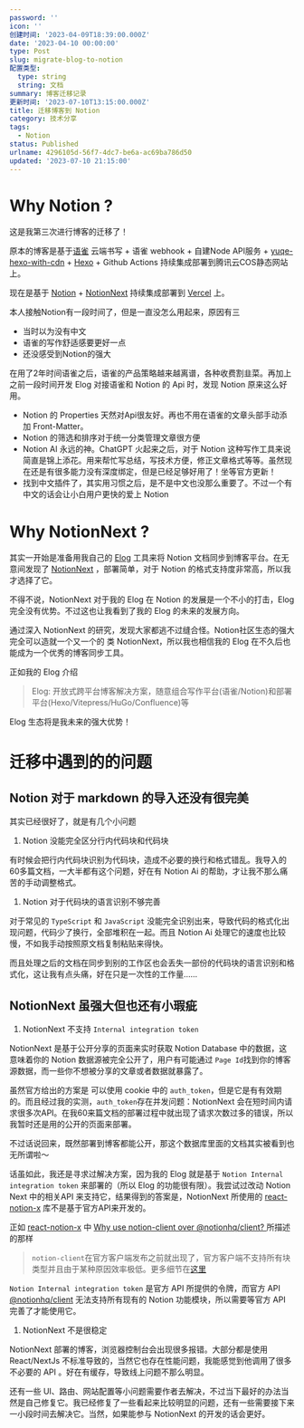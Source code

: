 ```yaml
---
password: ''
icon: ''
创建时间: '2023-04-09T18:39:00.000Z'
date: '2023-04-10 00:00:00'
type: Post
slug: migrate-blog-to-notion
配置类型:
  type: string
  string: 文档
summary: 博客迁移记录
更新时间: '2023-07-10T13:15:00.000Z'
title: 迁移博客到 Notion
category: 技术分享
tags:
  - Notion
status: Published
urlname: 4296105d-56f7-4dc7-be6a-ac69ba786d50
updated: '2023-07-10 21:15:00'
---
```


# Why Notion ?


这是我第三次进行博客的迁移了！


原本的博客是基于[语雀](https://www.yuque.com/) 云端书写 + 语雀 webhook + 自建Node API服务 + [yuqe-hexo-with-cdn](https://github.com/LetTTGACO/yuque-hexo-with-cdn) + [Hexo](https://hexo.io/) + Github Actions 持续集成部署到腾讯云COS静态网站上。


现在是基于 [Notion](https://www.notion.so/zh-cn) + [NotionNext](https://tangly1024.com/article/notion-next) 持续集成部署到 [Vercel](https://vercel.com/) 上。


本人接触Notion有一段时间了，但是一直没怎么用起来，原因有三

- 当时以为没有中文
- 语雀的写作舒适感要更好一点
- 还没感受到Notion的强大

在用了2年时间语雀之后，语雀的产品策略越来越离谱，各种收费割韭菜。再加上之前一段时间开发 Elog 对接语雀和 Notion 的 Api 时，发现 Notion 原来这么好用。

- Notion 的 Properties 天然对Api很友好。再也不用在语雀的文章头部手动添加 Front-Matter。
- Notion 的筛选和排序对于统一分类管理文章很方便
- Notion AI 永远的神。ChatGPT 火起来之后，对于 Notion 这种写作工具来说简直是锦上添花。用来帮忙写总结，写技术方便，修正文章格式等等。虽然现在还是有很多能力没有深度绑定，但是已经足够好用了！坐等官方更新！
- 找到中文插件了，其实用习惯之后，是不是中文也没那么重要了。不过一个有中文的话会让小白用户更快的爱上 Notion

# Why NotionNext ?


其实一开始是准备用我自己的 [Elog](https://elog.1874.cool/) 工具来将 Notion 文档同步到博客平台。在无意间发现了 [NotionNext](https://tangly1024.com/article/notion-next) ，部署简单，对于 Notion 的格式支持度非常高，所以我才选择了它。


不得不说，NotionNext 对于我的 Elog 在 Notion 的发展是一个不小的打击，Elog 完全没有优势。不过这也让我看到了我的 Elog 的未来的发展方向。


通过深入 NotionNext 的研究，发现大家都逃不过缝合怪。Notion社区生态的强大完全可以造就一个又一个的 类 NotionNext，所以我也相信我的 Elog 在不久后也能成为一个优秀的博客同步工具。


正如我的 Elog 介绍


> Elog: 开放式跨平台博客解决方案，随意组合写作平台(语雀/Notion)和部署平台(Hexo/Vitepress/HuGo/Confluence)等


Elog 生态将是我未来的强大优势！


# 迁移中遇到的的问题


## Notion 对于 markdown 的导入还没有很完美


其实已经很好了，就是有几个小问题

1. Notion 没能完全区分行内代码块和代码块

有时候会把行内代码块识别为代码块，造成不必要的换行和格式错乱。我导入的60多篇文档，一大半都有这个问题，好在有 Notion Ai 的帮助，才让我不那么痛苦的手动调整格式。

1. Notion 对于代码块的语言识别不够完善

对于常见的 `TypeScript` 和 `JavaScript` 没能完全识别出来，导致代码的格式化出现问题，代码少了换行，全部堆积在一起。而且 Notion Ai  处理它的速度也比较慢，不如我手动按照原文档复制粘贴来得快。


而且处理之后的文档在同步到别的工作区也会丢失一部份的代码块的语言识别和格式化，这让我有点头痛，好在只是一次性的工作量……


## NotionNext 虽强大但也还有小瑕疵

1. NotionNext 不支持 `Internal integration token`

NotionNext 是基于公开分享的页面来实时获取 Notion Database 中的数据，这意味着你的 Notion 数据源被完全公开了，用户有可能通过 `Page Id`找到你的博客源数据，而一些你不想被分享的文章或者数据就暴露了。


虽然官方给出的方案是 可以使用 cookie 中的 `auth_token`，但是它是有有效期的。而且经过我的实测，`auth_token`存在并发问题：NotionNext 会在短时间内请求很多次API。在我60来篇文档的部署过程中就出现了请求次数过多的错误，所以我暂时还是用的公开的页面来部署。


不过话说回来，既然部署到博客都能公开，那这个数据库里面的文档其实被看到也无所谓啦～


话虽如此，我还是寻求过解决方案，因为我的 Elog 就是基于 `Notion Internal integration token` 来部署的（所以 Elog 的功能很有限）。我尝试过改动 Notion Next 中的相关API 来支持它，结果得到的答案是，NotionNext 所使用的 [react-notion-x](https://github.com/NotionX/react-notion-x) 库不是基于官方API来开发的。


正如 [react-notion-x](https://github.com/NotionX/react-notion-x) 中 [Why use notion-client over @notionhq/client? ](https://github.com/NotionX/react-notion-x/issues/457)所描述的那样


> `notion-client`在官方客户端发布之前就出现了，官方客户端不支持所有块类型并且由于某种原因效率极低。更多细节在[这里](https://github.com/NotionX/react-notion-x/tree/master/packages/notion-compat)


`Notion Internal integration token` 是官方 API 所提供的令牌，而官方 API [@notionhq/client](https://github.com/makenotion/notion-sdk-js) 无法支持所有现有的 Notion 功能模块，所以需要等官方 API 完善了才能使用它。

1. NotionNext 不是很稳定

NotionNext 部署的博客，浏览器控制台会出现很多报错。大部分都是使用 React/NextJs 不标准导致的，当然它也存在性能问题，我能感觉到他调用了很多不必要的 API 。好在有缓存，导致线上问题不那么明显。


还有一些 UI、路由、网站配置等小问题需要作者去解决，不过当下最好的办法当然是自己修复它。我已经修复了一些看起来比较明显的问题，还有一些需要接下来一小段时间去解决它。当然，如果能参与 NotionNext 的开发的话会更好。

